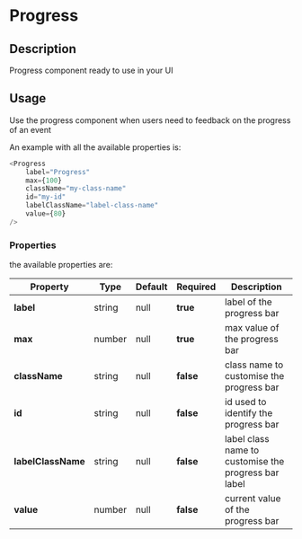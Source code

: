 # Progress

## Description

Progress component ready to use in your UI

## Usage

Use the progress component when users need to feedback on the progress of an event

An example with all the available properties is:

```js
<Progress
    label="Progress"
    max={100}
    className="my-class-name"
    id="my-id"
    labelClassName="label-class-name"
    value={80}
/>
```

### Properties

the available properties are:

| Property             | Type                                               | Default | Required  | Description                                                           |
| -------------------- | -------------------------------------------------- | ------- | --------- | ----------------------------------------------------------------------|
| **label**            | string                                             | null    | **true**  | label of the progress bar                                             | 
| **max**              | number                                             | null    | **true**  | max value of the progress bar                                         |
| **className**        | string                                             | null    | **false** | class name to customise the progress bar                              |
| **id**               | string                                             | null    | **false** | id used to identify the progress bar                                  |
| **labelClassName**   | string                                             | null    | **false** | label class name to customise the progress bar label                  |
| **value**            | number                                             | null    | **false** | current value of the progress bar                                     |
